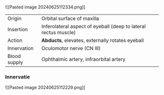 ![[Pasted image 20240625112334.png]]

|              |                                                                 |
| ------------ | --------------------------------------------------------------- |
| Origin       | Orbital surface of maxilla                                      |
| Insertion    | Inferolateral aspect of eyeball (deep to lateral rectus muscle) |
| Action       | **Abducts**, elevates, externally rotates eyeball               |
| Innervation  | Oculomotor nerve (CN III)                                       |
| Blood supply | Ophthalmic artery, infraorbital artery                          |

### Innervatie
![[Pasted image 20240625112229.png]]